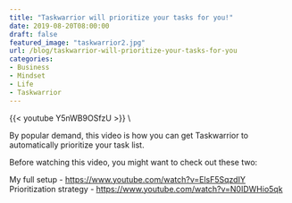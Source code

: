 ```yaml
---
title: "Taskwarrior will prioritize your tasks for you!"
date: 2019-08-20T08:00:00
draft: false
featured_image: "taskwarrior2.jpg"
url: /blog/taskwarrior-will-prioritize-your-tasks-for-you
categories:
- Business
- Mindset
- Life
- Taskwarrior
---
```


{{< youtube Y5nWB9OSfzU >}} \

By popular demand, this video is how you can get Taskwarrior to automatically prioritize your task list.

Before watching this video, you might want to check out these two:

My full setup - https://www.youtube.com/watch?v=ElsF5SqzdIY
Prioritization strategy - https://www.youtube.com/watch?v=N0IDWHio5qk